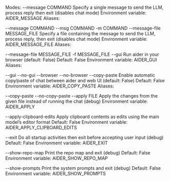 Modes:
--message COMMAND
Specify a single message to send the LLM, process reply then exit (disables chat mode)
Environment variable: AIDER_MESSAGE
Aliases:

--message COMMAND
--msg COMMAND
-m COMMAND
--message-file MESSAGE_FILE
Specify a file containing the message to send the LLM, process reply, then exit (disables chat mode)
Environment variable: AIDER_MESSAGE_FILE
Aliases:

--message-file MESSAGE_FILE
-f MESSAGE_FILE
--gui
Run aider in your browser (default: False)
Default: False
Environment variable: AIDER_GUI
Aliases:

--gui
--no-gui
--browser
--no-browser
--copy-paste
Enable automatic copy/paste of chat between aider and web UI (default: False)
Default: False
Environment variable: AIDER_COPY_PASTE
Aliases:

--copy-paste
--no-copy-paste
--apply FILE
Apply the changes from the given file instead of running the chat (debug)
Environment variable: AIDER_APPLY

--apply-clipboard-edits
Apply clipboard contents as edits using the main model’s editor format
Default: False
Environment variable: AIDER_APPLY_CLIPBOARD_EDITS

--exit
Do all startup activities then exit before accepting user input (debug)
Default: False
Environment variable: AIDER_EXIT

--show-repo-map
Print the repo map and exit (debug)
Default: False
Environment variable: AIDER_SHOW_REPO_MAP

--show-prompts
Print the system prompts and exit (debug)
Default: False
Environment variable: AIDER_SHOW_PROMPTS
